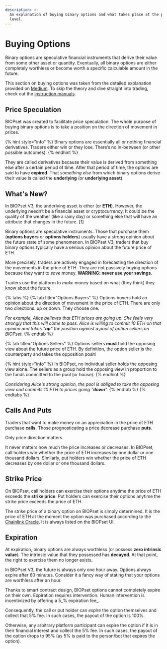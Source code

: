 ```yaml
---
description: >-
  An explanation of buying binary options and what takes place at the protocol
  level.
---
```


# Buying Options

Binary options are speculative financial instruments that derive their value from some other asset or quantity. Eventually, all binary options are either completely worthless or become worth a specific calculable amount in the future.

This section on buying options was taken from the detailed explanation provided on [Medium](https://munair.medium.com/what-are-binary-options-e18fcf59dd01). To skip the theory and dive straight into trading, check out the [instruction manuals](https://munair.gitbook.io/biopset/practice/guides).

## Price Speculation

BIOPset was created to facilitate price speculation. The whole purpose of buying binary options is to take a position on the direction of movement in prices.

{% hint style="info" %}
 Binary options are essentially all or nothing financial derivatives. Traders either win or they lose. There’s no in-between \(or other possible outcomes\).
{% endhint %}

They are called derivatives because their value is derived from something else after a certain period of time. After that period of time, the options are said to have **expired**. That _something else_ from which binary options derive their value is called the **underlying** \(or **underlying asset**\).

## What's New?

In BIOPset V3, the underlying asset is ether \(or **ETH**\). However, the underlying needn’t be a financial asset or cryptocurrency. It could be the quality of the weather \(like a rainy day\) or something else that will have an attribute that changes in the future. \[1\]

Binary options are speculative instruments. Those that purchase them \(**options buyers** or **options holders**\) usually have a strong opinion about the future state of some phenomenon. In BIOPset V3, traders that buy binary options typically have a serious opinion about the future price of ETH.

More precisely, traders are actively engaged in forecasting the direction of the movements in the price of ETH. They are not passively buying options because they want to _save_ money. **WARNING: never use your savings**.

Traders use the platform to _make_ money based on what \(they think\) they know about the future.

{% tabs %}
{% tab title="Options Buyers" %}
Options buyers hold an opinion about the direction of movement in the price of ETH. There are only two directions: up or down. They choose one.

_For example, Alice believes that ETH prices are going up. She feels very strongly that this will come to pass. Alice is willing to commit 10 ETH on that opinion and takes "**up**" the position against a pool of option sellers on BIOPset._
{% endtab %}

{% tab title="Options Sellers" %}
Options sellers **must** hold the opposing view about the future price of ETH. By definition, the option seller is the counterparty and takes the opposition positi

{% hint style="info" %}
In BIOPset, no individual seller holds the opposing view alone. The sellers as a group hold the opposing view in proportion to the funds committed to the pool \(or house\).
{% endhint %}

_Considering Alice's strong opinion, the pool is obliged to take the opposing view and commits 10 ETH to prices going "**down**"._
{% endtab %}
{% endtabs %}

## Calls And Puts <a id="8949"></a>

Traders that want to make money on an appreciation in the price of ETH purchase **calls**. Those prognosticating a price decrease purchase **puts**.

Only price direction matters.

It never matters how much the price increases or decreases. In BIOPset, call holders win whether the price of ETH increases by one dollar or one thousand dollars. Similarly, put holders win whether the price of ETH decreases by one dollar or one thousand dollars.

## Strike Price <a id="effd"></a>

On BIOPset, call holders can exercise their options anytime the price of ETH exceeds the **strike price**. Put holders can exercise their options anytime the strike price exceeds the price of ETH.

The strike price of a binary option on BIOPset is simply determined. It is the price of ETH at the moment the option was purchased according to the [Chainlink Oracle](https://www.gemini.com/cryptopedia/what-is-chainlink-and-how-does-it-work#:~:text=Summary,when%20certain%20conditions%20are%20met.). It is always listed on the BIOPset UI. 

## Expiration <a id="15d9"></a>

At expiration, binary options are always worthless \(or possess **zero intrinsic value**\). The intrinsic value that they possessed has **decayed**. At that point, the right to exercise them no longer exists.

In BIOPset V3, the future is always only one hour away. Options always expire after 60 minutes. Consider it a fancy way of stating that your options are worthless after an hour.

Thanks to smart contract design, BIOPset options cannot completely expire on their own. Expiration requires intervention. Human intervention is incentivized by offering a 5_% expiration fee_.

Consequently, the call or put holder can _expire_ the option themselves and collect that 5% fee. In such cases, the payout of the option is 100%.

Otherwise, any arbitrary platform participant can expire the option if it is in their financial interest and collect the 5% fee. In such cases, the payout of the option drops to 95% \(as 5% is paid to the person/bot that expires the option\).

